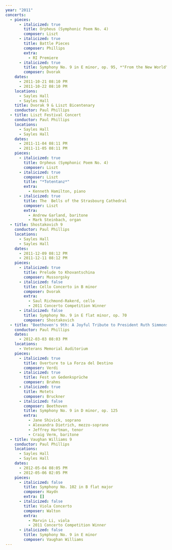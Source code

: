 ```yaml
---
year: "2011"
concerts:
  - pieces:
      - italicized: true
        title: Orpheus (Symphonic Poem No. 4)
        composer: Liszt
      - italicized: true
        title: Battle Pieces
        composer: Phillips
        extra:
          - RI Premiere
      - italicized: true
        title: Symphony No. 9 in E minor, op. 95, *"From the New World"*
        composer: Dvorak
    dates:
      - 2011-10-21 08:10 PM
      - 2011-10-22 08:10 PM
    locations:
      - Sayles Hall
      - Sayles Hall
    title: Dvorak 9 & Liszt Bicentenary
    conductor: Paul Phillips
  - title: Liszt Festival Concert
    conductor: Paul Phillips
    locations:
      - Sayles Hall
      - Sayles Hall
    dates:
      - 2011-11-04 08:11 PM
      - 2011-11-05 08:11 PM
    pieces:
      - italicized: true
        title: Orpheus (Symphonic Poem No. 4)
        composer: Liszt
      - italicized: true
        composer: Liszt
        title: "*Totentanz*"
        extra:
          - Kenneth Hamilton, piano
      - italicized: true
        title: The  Bells of the Strasbourg Cathedral
        composer: Liszt
        extra:
          - Andrew Garland, baritone
          - Mark Steinbach, organ
  - title: Shostakovich 9
    conductor: Paul Phillips
    locations:
      - Sayles Hall
      - Sayles Hall
    dates:
      - 2011-12-09 08:12 PM
      - 2011-12-11 08:12 PM
    pieces:
      - italicized: true
        title: Prelude to Khovantschina
        composer: Mussorgsky
      - italicized: false
        title: Cello Concerto in B minor
        composer: Dvorak
        extra:
          - Saul Richmond-Rakerd, cello
          - 2011 Concerto Competition Winner
      - italicized: false
        title: Symphony No. 9 in E flat minor, op. 70
        composer: Shostakovich
  - title: "Beethoven's 9th: A Joyful Tribute to President Ruth Simmons"
    conductor: Paul Phillips
    dates:
      - 2012-03-03 08:03 PM
    locations:
      - Veterans Memorial Auditorium
    pieces:
      - italicized: true
        title: Overture to La Forza del Destino
        composer: Verdi
      - italicized: true
        title: Fest un Gedenksprüche
        composer: Brahms
      - italicized: true
        title: Motets
        composer: Bruckner
      - italicized: false
        composer: Beethoven
        title: Symphony No. 9 in D minor, op. 125
        extra:
          - Jane Shivick, soprano
          - Alexandra Dietrich, mezzo-soprano
          - Jeffrey Hartman, tenor
          - Craig Verm, baritone
  - title: Vaughan Williams 9
    conductor: Paul Phillips
    locations:
      - Sayles Hall
      - Sayles Hall
    dates:
      - 2012-05-04 08:05 PM
      - 2012-05-06 02:05 PM
    pieces:
      - italicized: false
        title: Symphony No. 102 in B flat major
        composer: Haydn
        extra: []
      - italicized: false
        title: Viola Concerto
        composer: Walton
        extra:
          - Marvin Li, viola
          - 2011 Concerto Competition Winner
      - italicized: false
        title: Symphony No. 9 in E minor
        composer: Vaughan Williams
---
```

